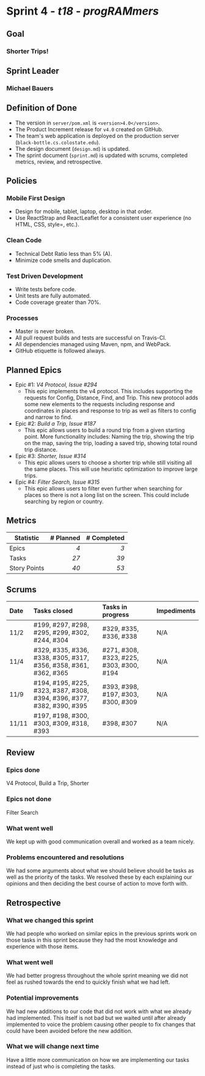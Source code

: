# Sprint 4 - *t18* - *progRAMmers*

## Goal
### Shorter Trips!
## Sprint Leader
### Michael Bauers


## Definition of Done

* The version in `server/pom.xml` is `<version>4.0</version>`.
* The Product Increment release for `v4.0` created on GitHub.
* The team's web application is deployed on the production server (`black-bottle.cs.colostate.edu`).
* The design document (`design.md`) is updated.
* The sprint document (`sprint.md`) is updated with scrums, completed metrics, review, and retrospective.


## Policies

### Mobile First Design
* Design for mobile, tablet, laptop, desktop in that order.
* Use ReactStrap and ReactLeaflet for a consistent user experience (no HTML, CSS, style=, etc.).

### Clean Code
* Technical Debt Ratio less than 5% (A).
* Minimize code smells and duplication.

### Test Driven Development
* Write tests before code.
* Unit tests are fully automated.
* Code coverage greater than 70%.

### Processes
* Master is never broken. 
* All pull request builds and tests are successful on Travis-CI.
* All dependencies managed using Maven, npm, and WebPack.
* GitHub etiquette is followed always.


## Planned Epics
* Epic #1: *V4 Protocol, Issue #294*
  * This epic implements the v4 protocol. This includes supporting the requests for Config, Distance, Find, and Trip. This new protocol adds some new elements to the requests including response and coordinates in places and response to trip as well as filters to config and narrow to find. 
* Epic #2: *Build a Trip, Issue #187*
  * This epic allows users to build a round trip from a given starting point. More functionality includes: Naming the trip, showing the trip on the map, saving the trip, loading a saved trip, showing total round trip distance.
* Epic #3: *Shorter, Issue #314*
  * This epic allows users to choose a shorter trip while still visiting all the same places. This will use heuristic optimization to improve large trips.
* Epic #4: *Filter Search, Issue #315*
  * This epic allows users to filter even further when searching for places so there is not a long list on the screen. This could include searching by region or country.


## Metrics

| Statistic | # Planned | # Completed |
| --- | ---: | ---: |
| Epics | *4* | *3* |
| Tasks |  *27*   | *39* | 
| Story Points |  *40*  | *53* | 


## Scrums

| Date | Tasks closed  | Tasks in progress | Impediments |
| :--- | :--- | :--- | :--- |
| 11/2 | #199, #297, #298, #295, #299, #302, #244, #304 | #329, #335, #336, #338 | N/A | 
| 11/4 | #329, #335, #336, #338, #305, #317, #356, #358, #361, #362, #365 | #271, #308, #323, #225, #303, #300, #194 | N/A | 
| 11/9 | #194, #195, #225, #323, #387, #308, #394, #396, #377, #382, #390, #395  | #393, #398, #197, #303, #300, #309  | N/A | 
| 11/11 | #197, #198, #300, #303, #309, #318, #393 | #398, #307 | N/A |


## Review

### Epics done  
V4 Protocol, Build a Trip, Shorter

### Epics not done 
Filter Search 

### What went well
We kept up with good communication overall and worked as a team nicely.

### Problems encountered and resolutions
We had some arguments about what we should believe should be tasks as well as the priority of the tasks. We resolved these by each explaining our opinions and then deciding the best course of action to move forth with.

## Retrospective

### What we changed this sprint
We had people who worked on similar epics in the previous sprints work on those tasks in this sprint because they had the most knowledge and experience with those items. 
### What went well
We had better progress throughout the whole sprint meaning we did not feel as rushed towards the end to quickly finish what we had left. 
### Potential improvements
We had new additions to our code that did not work with what we already had implemented. This itself is not bad but we waited until after already implemented to voice the problem causing other people to fix changes that could have been avoided before the new addition.
### What we will change next time
Have a little more communication on how we are implementing our tasks instead of just who is completing the tasks.
